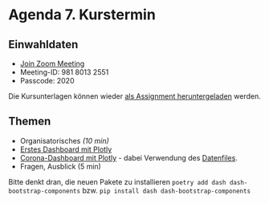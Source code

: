 # Agenda 7. Kurstermin

## Einwahldaten
* [Join Zoom Meeting](https://zoom.us/j/98180132551?pwd=bTF4eDQzVUV2VTkwOTFPMTEyOTk2QT09) 
* Meeting-ID: 981 8013 2551
* Passcode: 2020

Die Kursunterlagen können wieder [als Assignment heruntergeladen](https://classroom.github.com/a/NKxqaYK3) werden.

## Themen 

* Organisatorisches *(10 min)*
* [Erstes Dashboard mit Plotly](02_app.py)
* [Corona-Dashboard mit Plotly](03_app.py) - dabei Verwendung des [Datenfiles](data.pickle.gzip).
* Fragen, Ausblick (5 min)

Bitte denkt dran, die neuen Pakete zu installieren `poetry add dash dash-bootstrap-components` bzw. `pip install dash dash-bootstrap-components`